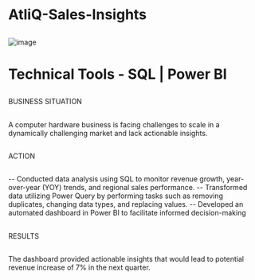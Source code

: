 # AtliQ-Sales-Insights
##
![image](https://github.com/user-attachments/assets/3c11d003-a0ff-42e8-acc4-9956778cd0ec)
##
# Technical Tools - SQL | Power BI
##
BUSINESS SITUATION
##
A computer hardware business is facing challenges to scale in a dynamically challenging market and lack actionable insights.
##
ACTION
##
-- Conducted data analysis using SQL to monitor revenue growth, year-over-year (YOY) trends, and regional sales performance.
-- Transformed data utilizing Power Query by performing tasks such as removing duplicates, changing data types, and replacing values.
-- Developed an automated dashboard in Power BI to facilitate informed decision-making
##
RESULTS
##
The dashboard provided actionable insights that would lead to potential revenue increase of 7% in the next quarter.


